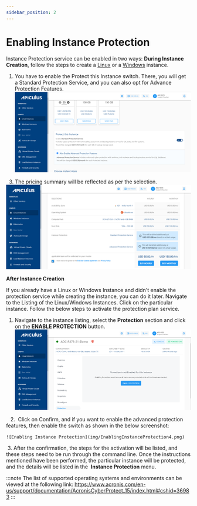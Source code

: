```yaml
---
sidebar_position: 2
---
```

# Enabling Instance Protection

Instance Protection service can be enabled in two ways:
**During Instance Creation**, follow the steps to create a [Linux](/docs/Subscribers/Compute/LinuxInstances/CreatingLinuxInstances) or a [Windows](/docs/Subscribers/Compute/WindowsInstances/CreatingWindowsInstances) instance.
1. You have to enable the Protect this Instance switch. There, you will get a Standard Protection Service, and you can also opt for Advance Protection Features. 
	![Enabling Instance Protection](img/EnablingInstanceProtection1.png)

  3. The pricing summary will be reflected as per the selection.
    ![Enabling Instance Protection](img/EnablingInstanceProtection2.png)

**After Instance Creation**

If you already have a Linux or Windows Instance and didn't enable the protection service while creating the instance, you can do it later. Navigate to the Listing of the Linux/Windows Instances. Click on the particular instance. Follow the below steps to activate the protection plan service.

1. Navigate to the instance listing, select the **Protection** section and click on the **ENABLE PROTECTION** button.
    ![Enabling Instance Protection](img/EnablingInstanceProtection3.png)

   2.  Click on Confirm, and if you want to enable the advanced protection features, then enable the switch as shown in the below screenshot:

    ![Enabling Instance Protection](img/EnablingInstanceProtection4.png)

 3. After the confirmation, the steps for the activation will be listed, and these steps need to be run through the command line. Once the instructions mentioned have been performed, the particular instance will be protected, and the details will be listed in the  **Instance Protection** menu.

:::note
The list of supported operating systems and environments can be viewed at the following link:
https://www.acronis.com/en-us/support/documentation/AcronisCyberProtect_15/index.html#cshid=36983
:::
